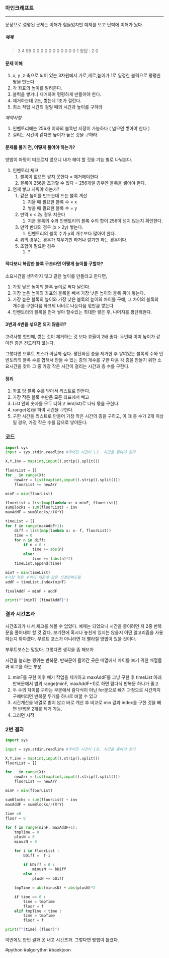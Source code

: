 ### 마인크래프트
---
문장으로 설명된 문제는 이해가 힘들었지만 예제를 보고 단박에 이해가 됬다.
##### 예제
> 3 4 99
> 0 0 0 0
> 0 0 0 0
> 0 0 0 1                     정답 : 2  0

#### 문제 이해
1.  x, y ,z 축으로 되어 있는 3차원에서 가로,세로,높이가 1로 일정한 블럭으로 평평한 땅을 만든다.
2. 각 좌표의 높이를 알려준다.
3. 블럭을 쌓거나 제거하여 평평하게 만들어야 한다.
4. 제거하는데 2초, 쌓는데 1초가 걸린다.
5. 최소 작업 시간의 걸릴 때의 시간과 높이를 구하라

*제약사항*
1. 인벤토리에는 256개 이하의 블록만 저장이 가능하다 ( 넘으면 쌓아야 한다 )
2. 걸리는 시간이 같다면 높이가 높은 것을 구하라.

#### 문제를 풀기 전, 어떻게 풀어야 하는가?
방법이 마땅히 떠오르지 않으니 내가 해야 할 것을 기능 별로 나눠본다.
1. 인벤토리 체크
	1. 블록이 없으면 쌓지 못한다 = 제거해야한다
	2. 블록이 256을 초과할 수 없다 = 256개일 경우엔 블록을 쌓아야 한다.
2. 언제 쌓고 지워야 하는가?
	1. 같은 높이를 만드는데 드는 블록 계산
		1. 지울 때 필요한 블록 수 = x
		2. 쌓을 때 필요한 블록 수 = y
	2. 만약 x < 2y 경우 지운다
		1. 지운 블록의 수와 인벤토리의 블록 수의 합이 256이 넘지 않는지 확인한다.
	3. 만약 반대의 경우 (x > 2y) 쌓는다.
		1. 인벤토리의 블록 수가 y의 개수보다 많아야 한다.
	4. 위의 경우는 경우가 지우기만 하거나 쌓기만 하는 경우이다.
	5. 조합이 필요한 경우
		1. ?

#### 적다보니 복잡한 블록 구조라면 어떻게 높이를 구할까?
소요시간을 생각하지 않고 같은 높이를 만들라고 한다면, 
1. 가장 낮은 높이의 블록 높이로 싹다 날린다.
2. 가장 높은 높이의 좌표의 블록을 빼서 가장 낮은 높이의 블록 위에 쌓는다.
3. 가장 높은 블록의 높이와 가장 낮은 블록의 높이의 차이를 구해, 그 차이의 블록의 개수를 구한다음 좌표의 너비로 나눈다음 몫만큼 쌓는다.
4. 인벤토리의 블록을 먼저 쌓아 할수있는 최대한 쌓은 후, 나머지를 평탄화한다.

#### 3번과 4번을 섞으면 되지 않을까?
고려사항 첫번째, 쌓는 것이 제거하는 것 보다 효율이 2배 좋다.
두번째 이미 높이가 같아진 층은 건드리지 않는다.

그렇다면 브루트 포스가 아닐까 싶다. 평탄화된 층을 제거한 후 쌓여있는 블록의 수와 인벤토리의 블록 수를 합해서 만들 수 있는 층의 개수를 구한 다음 각 층을 만들기 위한 소요시간을 찾아 그 중 가장 작은 시간이 걸리는 시간과 층 수를 구한다.

#### 정리
1. 좌표 당 블록 수를 받아서 리스트로 만든다.
2. 가장 작은 블록 수만큼 모든 좌표에서 빼고
3. List 안의 숫자를 모두 더하고 len(list)로 나눠 몫을 구한다.
4. range(몫)을 하여 시간을 구한다.
5. 구한 시간을 리스트로 만들어 가장 작은 시간의 층을 구하고, 이 떄 층 수가 2개 이상일 경우, 가장 작은 수를 답으로 넣어둔다.

### 코드
```python
import sys
input = sys.stdin.readline #주어진 시간이 1초. 시간을 줄여야 한다

X,Y,inv = map(int,input().strip().split())

floorList = []
for _ in range(X):
	newArr = list(map(int,input().strip().split()))
	floorList += newArr

minF = min(floorList)

floorList = list(map(lambda x: x-minF, floorList))
sumBlocks = sum(floorList) + inv
maxAddF = sumBlocks//(X*Y)

timeList = []
for f in range(maxAddF+1):
	diff = list(map(lambda x: x- f, floorList))
	time = 0
	for n in diff:
		if n < 0 :
			time += abs(n)
		else:
			time += (abs(n)*2)
	timeList.append(time)

minT = min(timeList)
#가장 작은 수이기 때문에 같은 신경안써도됨
addF = timeList.index(minT)

finalAddF = minF + addF

print(f"{minT} {finalAddF}")

```

### 결과 시간초과
시간초과가 나서 체크를 해볼 수 없었다. 예제는 되었으니 시간을 줄이려면 저 2중 반복문을 풀어내야 할 것 같다. 보기전에 혹시나 놓친게 있지는 않을지 어떤 알고리즘을 사용하는지 봐야겠다. 부르트 포스가 아니라면 더 빨라질 방법이 있을 것이다.

부루트포스는 맞았다. 그렇다면 생각을 좀 해보자

시간을 늘리는 행위는 반복문. 반복문이 들어간 곳은 배열에서 차이를 보기 위한 배열들과 비교를 하는 부분. 

1. minF를 구한 이후 빼기 작업을 제거하고 maxAddF를 그냥 구한 후 timeList 아래 반복문에서 범위 range(minF, maxAddF+1)로 하면 람다식 반복문 하나가 줄고 
2. 두 수의 차이를 구하는 부분에서 람다식이 아닌 for문으로 뺴기 과정으로 시간까지 구해버리면 반복문 두개를 하나로 바꿀 수 있고
3. 시간계산을 배열로 받지 않고 바로 계산 후 비교로 min 값과 index를 구한 것을 빼면 반복문 2개를 제거 가능.
4. 그러면 시작


### 2번 결과
```python
import sys

input = sys.stdin.readline #주어진 시간이 1초. 시간을 줄여야 한다

X,Y,inv = map(int,input().strip().split())
floorList = []

for _ in range(X):
    newArr = list(map(int,input().strip().split()))
    floorList += newArr

minF = min(floorList)

sumBlocks = sum(floorList) + inv
maxAddF = sumBlocks//(X*Y)

time =0
floor = 0
  
for f in range(minF, maxAddF+1):
    tmpTime = 0
    plusN = 0
    minusN = 0

    for i in floorList :
        bDiff =  f-i

        if bDiff < 0 :
            minusN += bDiff
        else :
            plusN += bDiff

    tmpTime = abs(minusN) + abs(plusN)*2

    if time == 0 :
        time = tmpTime
        floor = f
    elif tmpTime < time :
        time = tmpTime
        floor = f

print(f"{time} {floor}")
```

이번에도 한번 결과 못 내고 시간초과. 그렇다면 방법이 틀렸다.


#python #algorythm #baekjoon 